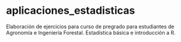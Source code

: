 # aplicaciones_estadisticas
Elaboración de ejercicios para curso de pregrado para estudiantes de Agronomía e Ingeniería Forestal. Estadística básica e introducción a R.
